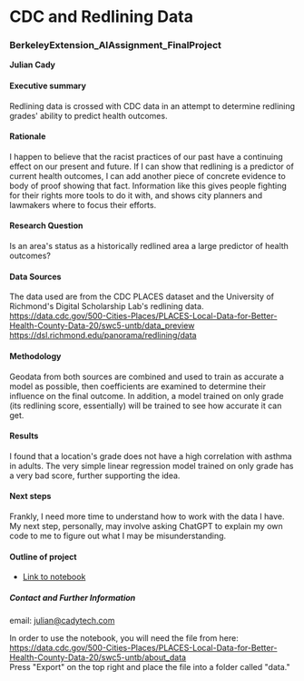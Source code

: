 # CDC and Redlining Data
### BerkeleyExtension_AIAssignment_FinalProject

**Julian Cady**

#### Executive summary
Redlining data is crossed with CDC data in an attempt to determine redlining grades' ability to predict health outcomes.

#### Rationale
I happen to believe that the racist practices of our past have a continuing effect on our present and future. If I can show that redlining is a predictor of current health outcomes, I can add another piece of concrete evidence to body of proof showing that fact. Information like this gives people fighting for their rights more tools to do it with, and shows city planners and lawmakers where to focus their efforts.

#### Research Question
Is an area's status as a historically redlined area a large predictor of health outcomes?

#### Data Sources
The data used are from the CDC PLACES dataset and the University of Richmond's Digital Scholarship Lab's redlining data.
https://data.cdc.gov/500-Cities-Places/PLACES-Local-Data-for-Better-Health-County-Data-20/swc5-untb/data_preview
https://dsl.richmond.edu/panorama/redlining/data

#### Methodology
Geodata from both sources are combined and used to train as accurate a model as possible, then coefficients are examined to determine their influence on the final outcome. In addition, a model trained on only grade (its redlining score, essentially) will be trained to see how accurate it can get.

#### Results
I found that a location's grade does not have a high correlation with asthma in adults. The very simple linear regression model trained on only grade has a very bad score, further supporting the idea.

#### Next steps
Frankly, I need more time to understand how to work with the data I have. My next step, personally, may involve asking ChatGPT to explain my own code to me to figure out what I may be misunderstanding.

#### Outline of project
- [Link to notebook](https://github.com/GitHusbando/BerkeleyExtension_AIAssignment_FinalProject/blob/main/final_project.ipynb)


##### Contact and Further Information
email: julian@cadytech.com  
  
In order to use the notebook, you will need the file from here:  
https://data.cdc.gov/500-Cities-Places/PLACES-Local-Data-for-Better-Health-County-Data-20/swc5-untb/about_data  
Press "Export" on the top right and place the file into a folder called "data."

